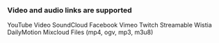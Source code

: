 ### Video and audio links are supported
YouTube Video
SoundCloud
Facebook
Vimeo
Twitch
Streamable
Wistia
DailyMotion
Mixcloud
Files (mp4, ogv, mp3, m3u8)